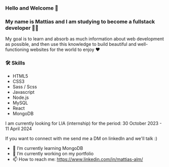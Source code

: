 ### Hello and Welcome 👋

### My name is Mattias and I am studying to become a fullstack developer 👩‍💻

My goal is to learn and absorb as much information about web development as possible, 
and then use this knowledge to build beautiful and well-functioning websites for the world to enjoy ❤️

### 🛠 Skills

- HTML5
- CSS3
- Sass / Scss
- Javascript
- Node.js
- MySQL
- React
- MongoDB

I am currently looking for LIA (internship) for the period: 30 October 2023 - 11 April 2024

If you want to connect with me send me a DM on linkedIn and we'll talk :)

- 🌱 I’m currently learning MongoDB
- 🔭 I’m currently working on my portfolio
- 📫 How to reach me: https://www.linkedin.com/in/mattias-alm/

<!--
**Shinyn/Shinyn** is a ✨ _special_ ✨ repository because its `README.md` (this file) appears on your GitHub profile.
-->

